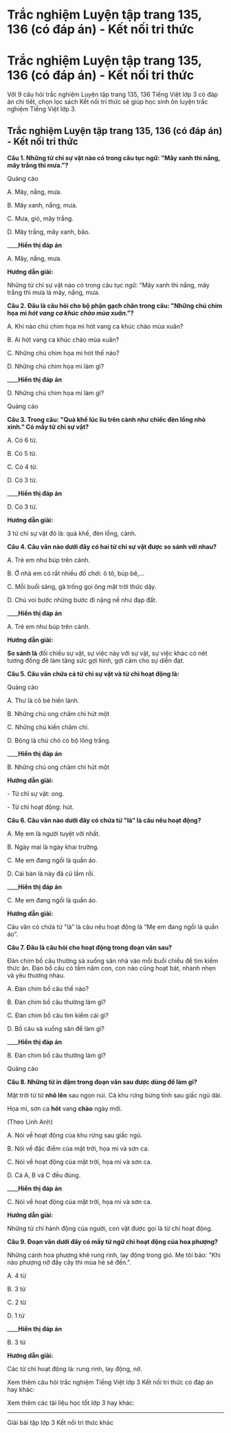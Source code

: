 # Trắc nghiệm Luyện tập trang 135, 136 (có đáp án) - Kết nối tri thức

# Trắc nghiệm Luyện tập trang 135, 136 (có đáp án) - Kết nối tri thức

Với 9 câu hỏi trắc nghiệm Luyện tập trang 135, 136 Tiếng Việt lớp 3 có đáp án chi tiết, chọn lọc sách Kết nối tri thức sẽ giúp học sinh ôn luyện trắc nghiệm Tiếng Việt lớp 3.

## Trắc nghiệm Luyện tập trang 135, 136 (có đáp án) - Kết nối tri thức

**Câu 1. Những từ chỉ sự vật nào có trong câu tục ngữ: "Mây xanh thì nắng, mây trắng thì mưa.”?**

Quảng cáo

A. Mây, nắng, mưa.

B. Mây xanh, nắng, mưa.

C. Mưa, gió, mây trắng.

D. Mây trắng, mây xanh, bão.

____**Hiển thị đáp án**

A. Mây, nắng, mưa.

**Hướng dẫn giải:**

Những từ chỉ sự vật nào có trong câu tục ngữ: "Mây xanh thì nắng, mây trắng thì mưa là mây, nắng, mưa.

**Câu 2. Đâu là câu hỏi cho bộ phận gạch chân trong câu: "Những chú chim họa mi _hót vang ca khúc chào mùa xuân_."?**

A. Khi nào chú chim họa mi hót vang ca khúc chào mùa xuân?

B. Ai hót vang ca khúc chào mùa xuân?

C. Những chú chim họa mi hót thế nào?

D. Những chú chim họa mi làm gì?

____**Hiển thị đáp án**

D. Những chú chim họa mi làm gì?

Quảng cáo

**Câu 3. Trong câu: "Quả khế lúc lỉu trên cành như chiếc đèn lồng nhỏ xinh.” Có mấy từ chỉ sự vật?**

A. Có 6 từ.

B. Có 5 từ.

C. Có 4 từ.

D. Có 3 từ.

____**Hiển thị đáp án**

D. Có 3 từ.

**Hướng dẫn giải:**

3 từ chỉ sự vật đó là: quả khế, đèn lồng, cành.

**Câu 4. Câu văn nào dưới đây có hai từ chỉ sự vật được so sánh với nhau?**

A. Trẻ em như búp trên cành.

B. Ở nhà em có rất nhiều đồ chơi: ô tô, búp bê,...

C. Mỗi buổi sáng, gà trống gọi ông mặt trời thức dậy.

D. Chủ voi bước những bước đi nặng nề như đạp đất.

____**Hiển thị đáp án**

A. Trẻ em như búp trên cành.

**Hướng dẫn giải:**

**So sánh là** đối chiếu sự vật, sự việc này với sự vật, sự việc khác có nét tương đồng đê làm tăng sức gợi hình, gợi cảm cho sự diễn đạt.

**Câu 5. Câu văn chứa cả từ chỉ sự vật và từ chỉ hoạt động là:**

Quảng cáo

A. Thư là cô bé hiền lành.

B. Những chú ong chăm chỉ hút một

C. Những chú kiến chăm chỉ.

D. Bông là chú chó có bộ lông trắng.

____**Hiển thị đáp án**

B. Những chú ong chăm chỉ hút một

**Hướng dẫn giải:**

\- Từ chỉ sự vật: ong.

\- Từ chỉ hoạt động: hút.

**Câu 6. Câu văn nào dưới đây có chứa từ "là” là câu nêu hoạt động?**

A. Mẹ em là người tuyệt vời nhất.

B. Ngày mai là ngày khai trường.

C. Mẹ em đang ngồi là quần áo.

D. Cái bàn là này đã cũ lắm rồi.

____**Hiển thị đáp án**

C. Mẹ em đang ngồi là quần áo.

**Hướng dẫn giải:**

Câu văn có chứa từ "là” là câu nêu hoạt động là “Mẹ em đang ngồi là quần áo”.

**Câu 7. Đâu là câu hỏi cho hoạt động trong đoạn văn sau?**

Đàn chim bồ câu thường sà xuống sân nhà vào mỗi buổi chiều để tìm kiếm thức ăn. Đàn bồ câu có tầm năm con, con nào cũng hoạt bát, nhanh nhẹn và yêu thương nhau.

A. Đàn chim bồ câu thế nào?

B. Đàn chim bồ câu thường làm gì?

C. Đàn chim bồ câu tìm kiếm cái gì?

D. Bồ câu sà xuống sân để làm gì?

____**Hiển thị đáp án**

B. Đàn chim bồ câu thường làm gì?

Quảng cáo

**Câu 8. Những từ in đậm trong đoạn văn sau được dùng để làm gì?**

Mặt trời từ từ **nhô lên** sau ngọn núi. Cả khu rừng bừng tỉnh sau giấc ngủ dài.

Họa mi, sơn ca **hót** vang **chào** ngày mới.

(Theo Linh Anh)

A. Nói về hoạt động của khu rừng sau giấc ngủ.

B. Nói về đặc điểm của mặt trời, họa mi và sơn ca.

C. Nói về hoạt động của mặt trời, họa mi và sơn ca.

D. Cả A, B và C đều đúng.

____**Hiển thị đáp án**

C. Nói về hoạt động của mặt trời, họa mi và sơn ca.

**Hướng dẫn giải:**

Những từ chỉ hành động của người, con vật được gọi là từ chỉ hoạt động.

**Câu 9. Đoạn văn dưới đây có mấy từ ngữ chỉ hoạt động của hoa phượng?**

Những cánh hoa phượng khẽ rung rinh, lay động trong gió. Mẹ tôi bảo: "Khi nào phượng nở đầy cây thì mùa hè sẽ đến.".

A. 4 từ

B. 3 từ

C. 2 từ

D. 1 từ

____**Hiển thị đáp án**

B. 3 từ

**Hướng dẫn giải:**

Các từ chỉ hoạt động là: rung rinh, lay động, nở.

Xem thêm câu hỏi trắc nghiệm Tiếng Việt lớp 3 Kết nối tri thức có đáp án hay khác:

Xem thêm các tài liệu học tốt lớp 3 hay khác:

* * *

Giải bài tập lớp 3 Kết nối tri thức khác
